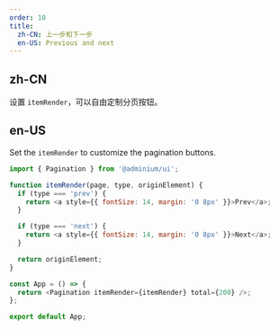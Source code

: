 ```yaml
---
order: 10
title:
  zh-CN: 上一步和下一步
  en-US: Previous and next
---
```


## zh-CN

设置 `itemRender`，可以自由定制分页按钮。

## en-US

Set the `itemRender` to customize the pagination buttons.

```js
import { Pagination } from '@adminium/ui';

function itemRender(page, type, originElement) {
  if (type === 'prev') {
    return <a style={{ fontSize: 14, margin: '0 8px' }}>Prev</a>;
  }

  if (type === 'next') {
    return <a style={{ fontSize: 14, margin: '0 8px' }}>Next</a>;
  }

  return originElement;
}

const App = () => {
  return <Pagination itemRender={itemRender} total={200} />;
};

export default App;
```
